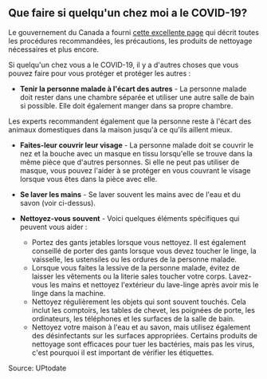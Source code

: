 ## Que faire si quelqu'un chez moi a le COVID-19?

Le gouvernement du Canada a fourni [cette excellente page](https://www.canada.ca/fr/sante-publique/services/publications/maladies-et-affections/comment-prendre-soin-personne-atteinte-covid-19-maison-conseils-soignants.html) qui décrit toutes les procédures recommandées, les précautions, les produits de nettoyage nécessaires et plus encore.

Si quelqu'un chez vous a le COVID-19, il y a d'autres choses que vous pouvez faire pour vous protéger et protéger les autres :

- **Tenir la personne malade à l'écart des autres** - La personne malade doit rester dans une chambre séparée et utiliser une autre salle de bain si possible. Elle doit également manger dans sa propre chambre.

Les experts recommandent également que la personne reste à l'écart des animaux domestiques dans la maison jusqu'à ce qu'ils aillent mieux.

- **Faites-leur couvrir leur visage** - La personne malade doit se couvrir le nez et la bouche avec un masque en tissu lorsqu'elle se trouve dans la même pièce que d'autres personnes. Si elle ne peut pas utiliser de masque, vous pouvez l'aider à se protéger en vous couvrant le visage lorsque vous êtes dans la pièce avec elle.

- **Se laver les mains** - Se laver souvent les mains avec de l'eau et du savon (voir ci-dessus).

- **Nettoyez-vous souvent** - Voici quelques éléments spécifiques qui peuvent vous aider :

  - Portez des gants jetables lorsque vous nettoyez. Il est également conseillé de porter des gants lorsque vous devez toucher le linge, la vaisselle, les ustensiles ou les ordures de la personne malade.
  - Lorsque vous faites la lessive de la personne malade, évitez de laisser les vêtements ou la literie sales toucher votre corps. Lavez-vous les mains et nettoyez l'extérieur du lave-linge après avoir mis le linge dans la machine.
  - Nettoyez régulièrement les objets qui sont souvent touchés. Cela inclut les comptoirs, les tables de chevet, les poignées de porte, les ordinateurs, les téléphones et les surfaces de la salle de bain.
  - Nettoyez votre maison à l'eau et au savon, mais utilisez également des désinfectants sur les surfaces appropriées. Certains produits de nettoyage sont efficaces pour tuer les bactéries, mais pas les virus, c'est pourquoi il est important de vérifier les étiquettes.

Source: UPtodate
